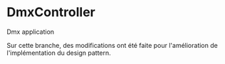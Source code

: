 # DmxController
Dmx application

Sur cette branche, des modifications ont été faite pour l'amélioration de l'implémentation du design pattern.
